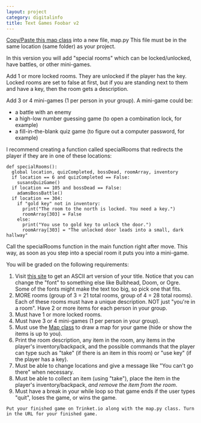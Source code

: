 ```yaml
---
layout: project
category: digitalinfo
title: Text Games Foobar v2
---
```


[Copy/Paste this map class](https://raw.githubusercontent.com/ohiofi/Python-map/master/map.py) into a new file, map.py
This file must be in the same location (same folder) as your project.

In this version you will add "special rooms" which can be locked/unlocked, have battles, or other mini-games.

Add 1 or more locked rooms. They are unlocked if the player has the key. Locked rooms are set to false at first, but if you are standing next to them and have a key, then the room gets a description.

Add 3 or 4 mini-games (1 per person in your group). A mini-game could be:
  - a battle with an enemy
  - a high-low number guessing game (to open a combination lock, for example)
  - a fill-in-the-blank quiz game (to figure out a computer password, for example)

I recommend creating a function called specialRooms that redirects the player if they are in one of these locations:
```
def specialRooms():
  global location, quizCompleted, bossDead, roomArray, inventory
  if location == 6 and quizCompleted == False:
    susansQuizGame()
  if location == 105 and bossDead == False:
    adamsBossBattle()
  if location == 304:
    if "gold key" not in inventory:
      print("The room to the north is locked. You need a key.")
      roomArray[303] = False
    else:
      print("You use to gold key to unlock the door.")
      roomArray[303] = "The unlocked door leads into a small, dark hallway"

```
Call the specialRooms function in the main function right after move. This way, as soon as you step into a special room it puts you into a mini-game.

You will be graded on the following requirements:

1. Visit [this site](http://patorjk.com/software/taag/#p=display&f=ANSI%20Shadow&t=Game%20Title) to get an ASCII art version of your title. Notice that you can change the "font" to something else like Bulbhead, Doom, or Ogre. Some of the fonts might make the text too big, so pick one that fits.
1. MORE rooms (group of 3 = 21 total rooms, group of 4 = 28 total rooms). Each of these rooms must have a unique description. NOT just "you're in a room". Have 2 or more items for each person in your group.
1. Must have 1 or more locked rooms.
1. Must have 3 or 4 mini-games (1 per person in your group).
1. Must use the [Map class](https://raw.githubusercontent.com/ohiofi/Python-map/master/map.py) to draw a map for your game (hide or show the items is up to you).
1. Print the room description, any item in the room, any items in the player's inventory/backpack, and the possible commands that the player can type such as "take" (if there is an item in this room) or "use key" (if the player has a key).
1. Must be able to change locations and give a message like "You can't go there" when necessary.
1. Must be able to collect an item (using "take"), place the item in the player's inventory/backpack, *and remove the item from the room*.
1. Must have a break in your while loop so that game ends if the user types "quit", loses the game, or wins the game.

``` Put your finished game on Trinket.io along with the map.py class. Turn in the URL for your finished game. ```
